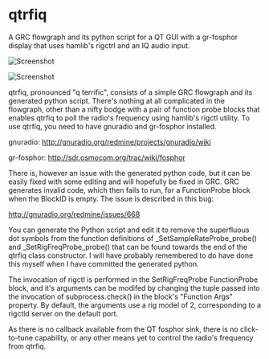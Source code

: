 qtrfiq
======

A GRC flowgraph and its python script for a QT GUI with a gr-fosphor display 
that uses hamlib's rigctrl and an IQ audio input.

![Screenshot](https://raw.github.com/g0hww/qtrfiq/master/qtrfiq_20140503094737.png)

![Screenshot](https://raw.github.com/g0hww/qtrfiq/master/grc_2014003100525.png)

qtrfiq, pronounced "q terrific", consists of a simple GRC flowgraph and its 
generated python script.  There's nothing at all complicated in the flowgraph,
other than a nifty bodge with a pair of function probe blocks that enables
qtrfiq to poll the radio's frequency using  hamlib's rigctl utility.
To use qtrfiq, you need to have gnuradio and gr-fosphor installed.

gnuradio: http://gnuradio.org/redmine/projects/gnuradio/wiki

gr-fosphor: http://sdr.osmocom.org/trac/wiki/fosphor

There is, however an issue with the generated python code, but it can be easily 
fixed with some editing and will hopefully be fixed in GRC. GRC generates 
invalid code, which then fails to run, for a FunctionProbe block when the
BlockID is empty.  The issue is described in this bug: 

http://gnuradio.org/redmine/issues/668

You can generate the Python script and edit it to remove the superfluous dot 
symbols from the function definitions of _SetSampleRateProbe_probe() and 
_SetRigFreqProbe_probe() that can be found towards the end of the qtrfiq class 
constructor.  I will have probably remembered to do have done this myself when I
have committed the generated python.

The invocation of rigctl is performed in the SetRigFreqProbe FunctionProbe 
block, and it's arguments can be modifed by changing the tuple passed into 
the invocation of subprocess.check() in the block's "Function Args" property.
By default, the arguments use a rig model of 2, corresponding to a rigctld 
server on the default port.

As there is no callback available from the QT fosphor sink, there is no 
click-to-tune capability, or any other means yet to control the radio's
frequency from qtrfiq.
